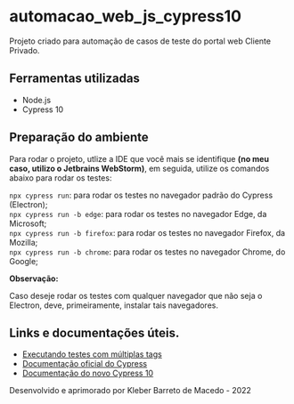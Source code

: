 # automacao_web_js_cypress10

<p>Projeto criado para automação de casos de teste do portal web Cliente Privado.</p>

## Ferramentas utilizadas

- Node.js
- Cypress 10

## Preparação do ambiente
Para rodar o projeto, utlize a IDE que você mais se identifique **(no meu caso, utilizo o Jetbrains WebStorm)**, em
seguida, utilize os comandos abaixo para rodar os testes:

`npx cypress run`: para rodar os testes no navegador padrão do Cypress (Electron);<br>
`npx cypress run -b edge`: para rodar os testes no navegador Edge, da Microsoft; <br>
`npx cypress run -b firefox`: para rodar os testes no navegador Firefox, da Mozilla;<br>
`npx cypress run -b chrome`: para rodar os testes no navegador Chrome, do Google; <br>

**Observação:**

Caso deseje rodar os testes com qualquer navegador que não seja o Electron, deve,
primeiramente, instalar tais navegadores.

## Links e documentações úteis.

- [Executando testes com múltiplas tags](https://dev.to/r0nunes/cypress-executando-testes-com-multiplas-tags-4e89?_gl=1*18s2jvf*_ga*MTE1Mzk2Mjc2My4xNjQ1MTI0Nzky*_ga_37GXT4VGQK*MTY0OTU0MjkzMC4xNC4xLjE2NDk1NDUzMzguMA..)
- [Documentação oficial do Cypress](https://www.cypress.io/)
- [Documentação do novo Cypress 10](https://www.cypress.io/blog/2022/06/01/cypress-10-release/)

Desenvolvido e aprimorado por Kleber Barreto de Macedo - 2022
